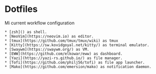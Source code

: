# Dotfiles

Mi current workflow configuration

	* [zsh]() as shell.
	* [NeoVim](https://neovim.io) as editor.
	* [tmux](https://github.com/tmux/tmux/wiki) as tmux
	* [Kitty](https://sw.kovidgoyal.net/kitty/) as terminal emulator.
	* [Swaywm](https://swaywm.org/) as VM.
	* [EWW](https://github.com/elkowar/eww) as dashboard.
	* [Yazi](https://yazi-rs.github.io/) as file manager.
	* [Tofi](https://github.com/philj56/tofi) as file app launcher.
	* [Mako](https://github.com/emersion/mako) as notification daemon.
